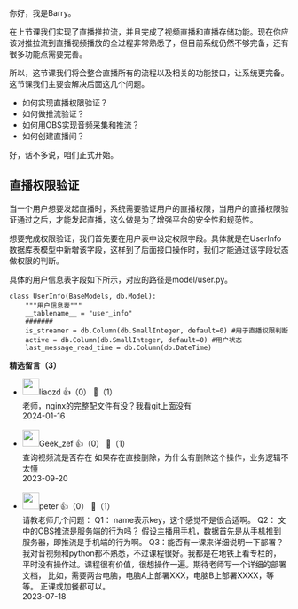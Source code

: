 你好，我是Barry。

在上节课我们实现了直播推拉流，并且完成了视频直播和直播存储功能。现在你应该对推拉流到直播视频播放的全过程非常熟悉了，但目前系统仍然不够完备，还有很多功能点需要完善。

所以，这节课我们将会整合直播所有的流程以及相关的功能接口，让系统更完备。这节课我们主要会解决后面这几个问题。

- 如何实现直播权限验证？
- 如何做推流验证？
- 如何用OBS实现音频采集和推流？
- 如何创建直播间？

好，话不多说，咱们正式开始。

## 直播权限验证

当一个用户想要发起直播时，系统需要验证用户的直播权限，当用户的直播权限验证通过之后，才能发起直播，这么做是为了增强平台的安全性和规范性。

想要完成权限验证，我们首先要在用户表中设定权限字段。具体就是在UserInfo数据库表模型中新增该字段，这样到了后面接口操作时，我们才能通过该字段状态做权限的判断。

具体的用户信息表字段如下所示，对应的路径是model/user.py。

```plain
class UserInfo(BaseModels, db.Model):
    """用户信息表"""
    __tablename__ = "user_info"
    #######
    is_streamer = db.Column(db.SmallInteger, default=0) #用于直播权限判断
    active = db.Column(db.SmallInteger, default=0) #用户状态
    last_message_read_time = db.Column(db.DateTime)
```
<div><strong>精选留言（3）</strong></div><ul>
<li><img src="https://static001.geekbang.org/account/avatar/00/0f/d1/9f/d6042f62.jpg" width="30px"><span>liaozd</span> 👍（0） 💬（1）<div>老师，nginx的完整配文件有没？我看git上面没有</div>2024-01-16</li><br/><li><img src="https://static001.geekbang.org/account/avatar/00/28/0f/4b/791d0f5e.jpg" width="30px"><span>Geek_zef</span> 👍（0） 💬（1）<div>查询视频流是否存在 如果存在直接删除，为什么有删除这个操作，业务逻辑不太懂</div>2023-09-20</li><br/><li><img src="https://static001.geekbang.org/account/avatar/00/10/25/87/f3a69d1b.jpg" width="30px"><span>peter</span> 👍（0） 💬（1）<div>请教老师几个问题：
Q1： name表示key，这个感觉不是很合适啊。
Q2： 文中的OBS推流是服务端的行为吗？
假设主播用手机，数据首先是从手机推到服务器，即推流是手机端的行为啊。
Q3：能否有一课来详细说明一下部署？
我对音视频和python都不熟悉，不过课程很好。我都是在地铁上看专栏的，
平时没有操作过。课程很有价值，很想操作一遍。期待老师写一个详细的部署文档，
比如，需要两台电脑，电脑A上部署XXX，电脑B上部署XXXX，等等。
正课或加餐都可以。</div>2023-07-18</li><br/>
</ul>